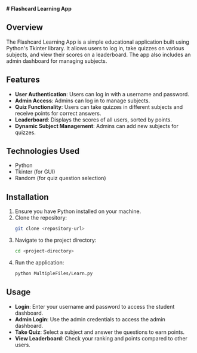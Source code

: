 **# Flashcard Learning App**

## Overview
The Flashcard Learning App is a simple educational application built using Python's Tkinter library. It allows users to log in, take quizzes on various subjects, and view their scores on a leaderboard. The app also includes an admin dashboard for managing subjects.

## Features
- **User  Authentication**: Users can log in with a username and password.
- **Admin Access**: Admins can log in to manage subjects.
- **Quiz Functionality**: Users can take quizzes in different subjects and receive points for correct answers.
- **Leaderboard**: Displays the scores of all users, sorted by points.
- **Dynamic Subject Management**: Admins can add new subjects for quizzes.

## Technologies Used
- Python
- Tkinter (for GUI)
- Random (for quiz question selection)

## Installation
1. Ensure you have Python installed on your machine.
2. Clone the repository:
   ```bash
   git clone <repository-url>
   ```
3. Navigate to the project directory:
   ```bash
   cd <project-directory>
   ```
4. Run the application:
   ```bash
   python MultipleFiles/Learn.py
   ```

## Usage
- **Login**: Enter your username and password to access the student dashboard.
- **Admin Login**: Use the admin credentials to access the admin dashboard.
- **Take Quiz**: Select a subject and answer the questions to earn points.
- **View Leaderboard**: Check your ranking and points compared to other users.

